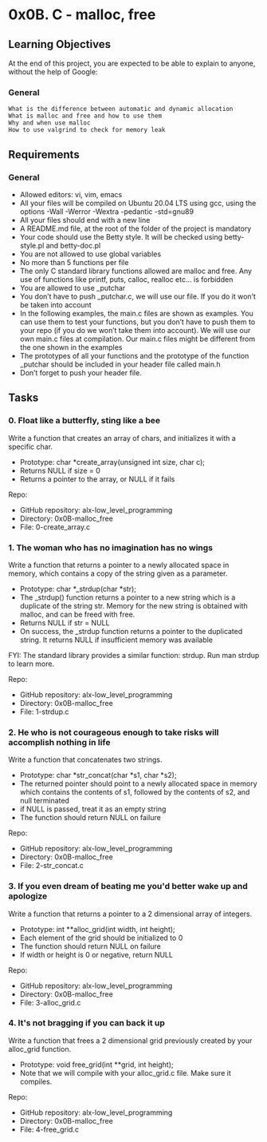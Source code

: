 # 0x0B. C - malloc, free

## Learning Objectives

At the end of this project, you are expected to be able to explain to anyone, without the help of Google:
### General

    What is the difference between automatic and dynamic allocation
    What is malloc and free and how to use them
    Why and when use malloc
    How to use valgrind to check for memory leak
## Requirements

### General

* Allowed editors: vi, vim, emacs
* All your files will be compiled on Ubuntu 20.04 LTS using gcc, using the options -Wall -Werror -Wextra -pedantic -std=gnu89
* All your files should end with a new line
* A README.md file, at the root of the folder of the project is mandatory
* Your code should use the Betty style. It will be checked using betty-style.pl and betty-doc.pl
* You are not allowed to use global variables
* No more than 5 functions per file
* The only C standard library functions allowed are malloc and free. Any use of functions like printf, puts, calloc, realloc etc… is forbidden
* You are allowed to use _putchar
* You don’t have to push _putchar.c, we will use our file. If you do it won’t be taken into account
* In the following examples, the main.c files are shown as examples. You can use them to test your functions, but you don’t have to push them to your repo (if you do we won’t take them into account). We will use our own main.c files at compilation. Our main.c files might be different from the one shown in the examples
* The prototypes of all your functions and the prototype of the function _putchar should be included in your header file called main.h
* Don’t forget to push your header file.

## Tasks

### 0. Float like a butterfly, sting like a bee 

Write a function that creates an array of chars, and initializes it with a specific char.

* Prototype: char *create_array(unsigned int size, char c);
* Returns NULL if size = 0
* Returns a pointer to the array, or NULL if it fails




Repo:

* GitHub repository: alx-low_level_programming
* Directory: 0x0B-malloc_free
* File: 0-create_array.c




### 1. The woman who has no imagination has no wings 

Write a function that returns a pointer to a newly allocated space in memory, which contains a copy of the string given as a parameter.

* Prototype: char *_strdup(char *str);
* The _strdup() function returns a pointer to a new string which is a duplicate of the string str. Memory for the new string is obtained with malloc, and can be freed with free.
* Returns NULL if str = NULL
* On success, the _strdup function returns a pointer to the duplicated string. It returns NULL if insufficient memory was available

FYI: The standard library provides a similar function: strdup. Run man strdup to learn more.


Repo:

* GitHub repository: alx-low_level_programming
* Directory: 0x0B-malloc_free
* File: 1-strdup.c

### 2. He who is not courageous enough to take risks will accomplish nothing in life 

Write a function that concatenates two strings.

* Prototype: char *str_concat(char *s1, char *s2);
* The returned pointer should point to a newly allocated space in memory which contains the contents of s1, followed by the contents of s2, and null terminated
* if NULL is passed, treat it as an empty string
* The function should return NULL on failure


Repo:

* GitHub repository: alx-low_level_programming
* Directory: 0x0B-malloc_free
* File: 2-str_concat.c


### 3. If you even dream of beating me you'd better wake up and apologize 

Write a function that returns a pointer to a 2 dimensional array of integers.

* Prototype: int **alloc_grid(int width, int height);
* Each element of the grid should be initialized to 0
* The function should return NULL on failure
* If width or height is 0 or negative, return NULL



Repo:

* GitHub repository: alx-low_level_programming
* Directory: 0x0B-malloc_free
* File: 3-alloc_grid.c





###  4. It's not bragging if you can back it up 

Write a function that frees a 2 dimensional grid previously created by your alloc_grid function.

* Prototype: void free_grid(int **grid, int height);
* Note that we will compile with your alloc_grid.c file. Make sure it compiles.

Repo:

* GitHub repository: alx-low_level_programming
* Directory: 0x0B-malloc_free
* File: 4-free_grid.c


